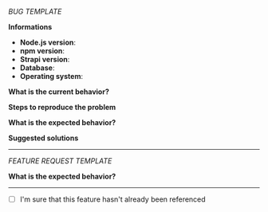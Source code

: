 <!--
⚠️ If you do not respect these two points, your issue will be closed.
- Don't forget the checkbox at the end of your issue.
- Respect this template.
-->

*BUG TEMPLATE* <!-- Delete this header from your issue. -->

<!-- ⚠️ Before writing your issue make sure you are using :-->
<!-- Node 9.x.x -->
<!-- npm 5.x.x -->
<!-- The latest version of Strapi. -->

**Informations**
- **Node.js version**:
- **npm version**:
- **Strapi version**:
- **Database**:
- **Operating system**:


**What is the current behavior?**



**Steps to reproduce the problem**



**What is the expected behavior?**



**Suggested solutions**



---

*FEATURE REQUEST TEMPLATE*  <!-- Delete this header from your issue. -->

**What is the expected behavior?**



---

<!-- ⚠️ Make sure to browse the opened and closed issues. -->

- [ ] I'm sure that this feature hasn't already been referenced

<!--
 ⬆️ Don't delete this checkbox from your issue and approve it.
Add an `x` ->  [x] or click on the checkbox when your issue is created.
 -->
